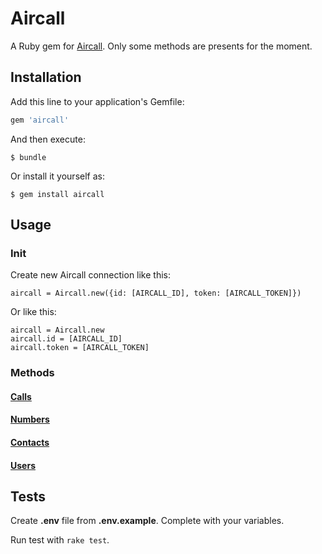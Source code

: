 # Aircall

A Ruby gem for [Aircall](https://developer.aircall.io/api-references/).
Only some methods are presents for the moment.

## Installation

Add this line to your application's Gemfile:

```ruby
gem 'aircall'
```

And then execute:

    $ bundle

Or install it yourself as:

    $ gem install aircall

## Usage


### Init

Create new Aircall connection like this:

    aircall = Aircall.new({id: [AIRCALL_ID], token: [AIRCALL_TOKEN]})

Or like this:
    
    aircall = Aircall.new
    aircall.id = [AIRCALL_ID]
    aircall.token = [AIRCALL_TOKEN]


### Methods

#### [Calls](./doc/calls.md)
#### [Numbers](./doc/numbers.md)
#### [Contacts](./doc/contacts.md)
#### [Users](./doc/users.md)


## Tests

Create **.env** file from **.env.example**.
Complete with your variables.
 
Run test with `rake test`. 